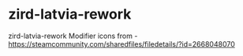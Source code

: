# zird-latvia-rework
 zird-latvia-rework
 Modifier icons from - https://steamcommunity.com/sharedfiles/filedetails/?id=2668048070